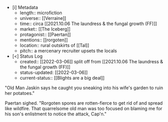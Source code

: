 
- [i] Metadata
	- length:: microfiction
	- universe:: [[Verraine]]
	- time:: circa [[2021.10.06 The laundress & the fungal growth (FF)]]
	- market:: [[The Iceberg]]
	- protagonist:: [[Paertan]] 
	- mentions:: [[rorgoten]]
	- location:: rural outskirts of [[Tal]]
	- pitch:: a mercenary recruiter upsets the locals
- [<]  Status Log
	- created:: [[2022-03-06]] split off from [[2021.10.06 The laundress & the fungal growth (FF)]]
	- status-updated: [[2022-03-06]]
	- current-status:: [[Blights are a big deal]]

"Old Man Jaskin says he caught you sneaking into his wife's garden to ruin her potatoes."
 
Paertan sighed. "Rorgoten spores are rotten-fierce to get rid of and spread like wildfire. That quarrelsome old man was too focused on blaming me for his son's enlistment to notice the attack, Cap'n."